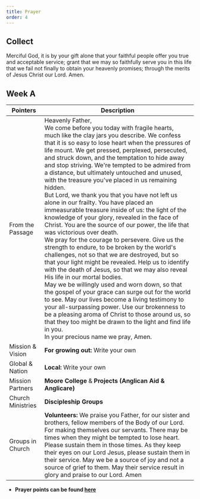```yaml
---
title: Prayer
order: 4
---
```


## Collect
Merciful God, it is by your gift alone that your faithful people offer you true and acceptable service; grant that we may so faithfully serve you in this life that we fail not finally to obtain your heavenly promises; through the merits of Jesus Christ our Lord. Amen.

## Week A

| Pointers | Description |
| --- | --- |
| From the Passage | Heavenly Father, <br>We come before you today with fragile hearts, much like the clay jars you describe. We confess that it is so easy to lose heart when the pressures of life mount. We get pressed, perplexed, persecuted, and struck down, and the temptation to hide away and stop striving. We're tempted to be admired from a distance, but ultimately untouched and unused, with the treasure you've placed in us remaining hidden. <br> But Lord, we thank you that you have not left us alone in our frailty. You have placed an immeasurable treasure inside of us: the light of the knowledge of your glory, revealed in the face of Christ. You are the source of our power, the life that was victorious over death. <br> We pray for the courage to persevere. Give us the strength to endure, to be broken by the world's challenges, not so that we are destroyed, but so that your light might be revealed. Help us to identify with the death of Jesus, so that we may also reveal His life in our mortal bodies. <br> May we be willingly used and worn down, so that the gospel of your grace can surge out for the world to see. May our lives become a living testimony to your all-surpassing power. Use our brokenness to be a pleasing aroma of Christ to those around us, so that they too might be drawn to the light and find life in you. <br> In your precious name we pray, Amen. |
| Mission & Vision | **For growing out:** Write your own| 
| Global & Nation | **Local:** Write your own|
| Mission Partners | **Moore College** & **Projects (Anglican Aid & Anglicare)**|
| Church Ministries | **Discipleship Groups** |
| Groups in Church | **Volunteers:** We praise you Father, for our sister and brothers, fellow members of the Body of our Lord. For making themselves our servants. There may be times when they might be tempted to lose heart. Please sustain them in those times. As they keep their eyes on our Lord Jesus, please sustain them in their service. May we be a source of joy and not a source of grief to them. May their service result in glory and praise to our Lord. Amen|

- **Prayer points can be found [here](https://stgeorgeshurstville.org.au/prayer)**
